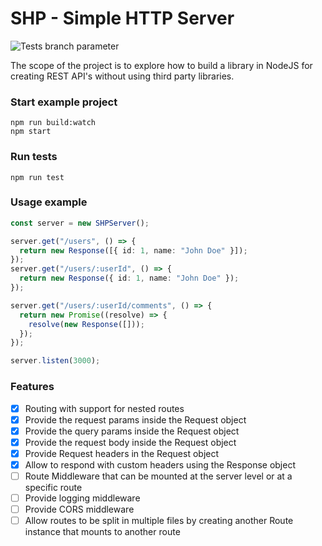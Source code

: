 # SHP - Simple HTTP Server

![Tests branch parameter](https://github.com/github/docs/actions/workflows/node.js.yml/badge.svg?branch=main)

The scope of the project is to explore how to build a library in NodeJS for creating REST API's without using third party libraries.

### Start example project

```
npm run build:watch
npm start
```

### Run tests

```
npm run test
```

### Usage example

```typescript
const server = new SHPServer();

server.get("/users", () => {
  return new Response([{ id: 1, name: "John Doe" }]);
});
server.get("/users/:userId", () => {
  return new Response({ id: 1, name: "John Doe" });
});

server.get("/users/:userId/comments", () => {
  return new Promise((resolve) => {
    resolve(new Response([]));
  });
});

server.listen(3000);
```

### Features

- [x] Routing with support for nested routes
- [x] Provide the request params inside the Request object
- [x] Provide the query params inside the Request object
- [x] Provide the request body inside the Request object
- [x] Provide Request headers in the Request object
- [x] Allow to respond with custom headers using the Response object
- [ ] Route Middleware that can be mounted at the server level or at a specific route
- [ ] Provide logging middleware
- [ ] Provide CORS middleware
- [ ] Allow routes to be split in multiple files by creating another Route instance that mounts to another route
